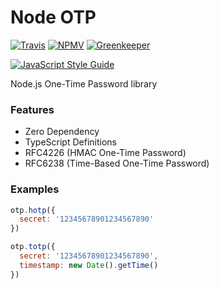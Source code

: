 # Node OTP

[![Travis](https://img.shields.io/travis/adnsio/node-otp.svg?style=flat-square)](https://travis-ci.org/adnsio/node-otp)
[![NPMV](https://img.shields.io/npm/v/node-otp.svg?style=flat-square)](https://npmjs.org/package/node-otp)
[![Greenkeeper](https://img.shields.io/badge/greenkeeper-enabled-brightgreen.svg?style=flat-square)](https://greenkeeper.io)

[![JavaScript Style Guide](https://cdn.rawgit.com/standard/standard/master/badge.svg)](https://github.com/standard/standard)

Node.js One-Time Password library

### Features
- Zero Dependency
- TypeScript Definitions
- RFC4226 (HMAC One-Time Password)
- RFC6238 (Time-Based One-Time Password)

### Examples
```javascript
otp.hotp({
  secret: '12345678901234567890'
})
```

```javascript
otp.totp({
  secret: '12345678901234567890',
  timestamp: new Date().getTime()
})
```